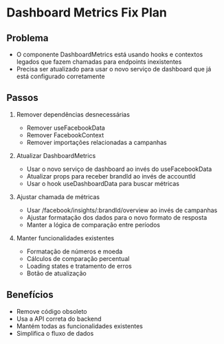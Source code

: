 # Dashboard Metrics Fix Plan

## Problema
- O componente DashboardMetrics está usando hooks e contextos legados que fazem chamadas para endpoints inexistentes
- Precisa ser atualizado para usar o novo serviço de dashboard que já está configurado corretamente

## Passos

1. Remover dependências desnecessárias
   - Remover useFacebookData
   - Remover FacebookContext
   - Remover importações relacionadas a campanhas

2. Atualizar DashboardMetrics
   - Usar o novo serviço de dashboard ao invés do useFacebookData
   - Atualizar props para receber brandId ao invés de accountId
   - Usar o hook useDashboardData para buscar métricas

3. Ajustar chamada de métricas
   - Usar /facebook/insights/:brandId/overview ao invés de campanhas
   - Ajustar formatação dos dados para o novo formato de resposta
   - Manter a lógica de comparação entre períodos

4. Manter funcionalidades existentes
   - Formatação de números e moeda
   - Cálculos de comparação percentual
   - Loading states e tratamento de erros
   - Botão de atualização

## Benefícios
- Remove código obsoleto
- Usa a API correta do backend
- Mantém todas as funcionalidades existentes
- Simplifica o fluxo de dados